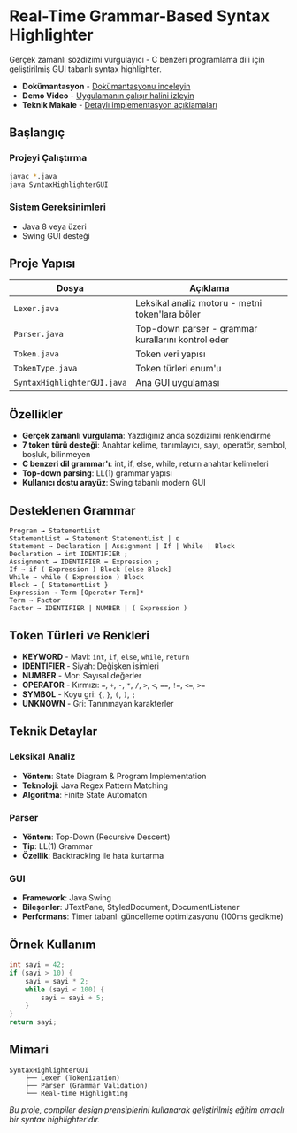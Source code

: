 # Real-Time Grammar-Based Syntax Highlighter

Gerçek zamanlı sözdizimi vurgulayıcı - C benzeri programlama dili için geliştirilmiş GUI tabanlı syntax highlighter.

- **Dokümantasyon** - [Dokümantasyonu inceleyin](Documentation.md)
- **Demo Video** - [Uygulamanın çalışır halini izleyin](https://youtu.be/92CO8lLTZLs)
- **Teknik Makale** - [Detaylı implementasyon açıklamaları](https://medium.com/@umhanov04/ger%C3%A7ek-zamanl%C4%B1-grammar-tabanl%C4%B1-syntax-highlighter-geli%C5%9Ftirme-s%C3%BCreci-aa4c2a301d6b)

## Başlangıç

### Projeyi Çalıştırma

```bash
javac *.java
java SyntaxHighlighterGUI
```

### Sistem Gereksinimleri
- Java 8 veya üzeri
- Swing GUI desteği

## Proje Yapısı

| Dosya | Açıklama |
|-------|----------|
| `Lexer.java` | Leksikal analiz motoru - metni token'lara böler |
| `Parser.java` | Top-down parser - grammar kurallarını kontrol eder |
| `Token.java` | Token veri yapısı |
| `TokenType.java` | Token türleri enum'u |
| `SyntaxHighlighterGUI.java` | Ana GUI uygulaması |

## Özellikler

- **Gerçek zamanlı vurgulama**: Yazdığınız anda sözdizimi renklendirme
- **7 token türü desteği**: Anahtar kelime, tanımlayıcı, sayı, operatör, sembol, boşluk, bilinmeyen
- **C benzeri dil grammar'ı**: int, if, else, while, return anahtar kelimeleri
- **Top-down parsing**: LL(1) grammar yapısı
- **Kullanıcı dostu arayüz**: Swing tabanlı modern GUI

## Desteklenen Grammar

```
Program → StatementList
StatementList → Statement StatementList | ε
Statement → Declaration | Assignment | If | While | Block
Declaration → int IDENTIFIER ;
Assignment → IDENTIFIER = Expression ;
If → if ( Expression ) Block [else Block]
While → while ( Expression ) Block
Block → { StatementList }
Expression → Term [Operator Term]*
Term → Factor
Factor → IDENTIFIER | NUMBER | ( Expression )
```

## Token Türleri ve Renkleri

- **KEYWORD** - Mavi: `int`, `if`, `else`, `while`, `return`
- **IDENTIFIER** - Siyah: Değişken isimleri
- **NUMBER** - Mor: Sayısal değerler
- **OPERATOR** - Kırmızı: `=`, `+`, `-`, `*`, `/`, `>`, `<`, `==`, `!=`, `<=`, `>=`
- **SYMBOL** - Koyu gri: `{`, `}`, `(`, `)`, `;`
- **UNKNOWN** - Gri: Tanınmayan karakterler


## Teknik Detaylar

### Leksikal Analiz
- **Yöntem**: State Diagram & Program Implementation
- **Teknoloji**: Java Regex Pattern Matching
- **Algoritma**: Finite State Automaton

### Parser
- **Yöntem**: Top-Down (Recursive Descent)
- **Tip**: LL(1) Grammar
- **Özellik**: Backtracking ile hata kurtarma

### GUI
- **Framework**: Java Swing
- **Bileşenler**: JTextPane, StyledDocument, DocumentListener
- **Performans**: Timer tabanlı güncelleme optimizasyonu (100ms gecikme)

## Örnek Kullanım

```c
int sayi = 42;
if (sayi > 10) {
    sayi = sayi * 2;
    while (sayi < 100) {
        sayi = sayi + 5;
    }
}
return sayi;
```

## Mimari

```
SyntaxHighlighterGUI
    ├── Lexer (Tokenization)
    ├── Parser (Grammar Validation)
    └── Real-time Highlighting
```

*Bu proje, compiler design prensiplerini kullanarak geliştirilmiş eğitim amaçlı bir syntax highlighter'dır.*
